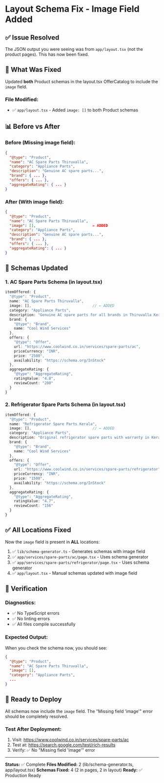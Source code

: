 # Layout Schema Fix - Image Field Added

## ✅ Issue Resolved

The JSON output you were seeing was from `app/layout.tsx` (not the product pages). This has now been fixed.

## 🔧 What Was Fixed

Updated **both** Product schemas in the layout.tsx OfferCatalog to include the `image` field.

### File Modified:
- ✅ `app/layout.tsx` - Added `image: []` to both Product schemas

## 📊 Before vs After

### Before (Missing image field):
```json
{
  "@type": "Product",
  "name": "AC Spare Parts Thiruvalla",
  "category": "Appliance Parts",
  "description": "Genuine AC spare parts...",
  "brand": { ... },
  "offers": { ... },
  "aggregateRating": { ... }
}
```

### After (With image field):
```json
{
  "@type": "Product",
  "name": "AC Spare Parts Thiruvalla",
  "image": [],                          ← ADDED
  "category": "Appliance Parts",
  "description": "Genuine AC spare parts...",
  "brand": { ... },
  "offers": { ... },
  "aggregateRating": { ... }
}
```

## 🎯 Schemas Updated

### 1. AC Spare Parts Schema (in layout.tsx)
```typescript
itemOffered: {
  "@type": "Product",
  name: "AC Spare Parts Thiruvalla",
  image: [],                            // ← ADDED
  category: "Appliance Parts",
  description: "Genuine AC spare parts for all brands in Thiruvalla Kerala",
  brand: {
    "@type": "Brand",
    name: "Cool Wind Services"
  },
  offers: {
    "@type": "Offer",
    url: "https://www.coolwind.co.in/services/spare-parts/ac",
    priceCurrency: "INR",
    price: "2500",
    availability: "https://schema.org/InStock"
  },
  aggregateRating: {
    "@type": "AggregateRating",
    ratingValue: "4.8",
    reviewCount: "200"
  }
}
```

### 2. Refrigerator Spare Parts Schema (in layout.tsx)
```typescript
itemOffered: {
  "@type": "Product",
  name: "Refrigerator Spare Parts Kerala",
  image: [],                            // ← ADDED
  category: "Appliance Parts",
  description: "Original refrigerator spare parts with warranty in Kerala",
  brand: {
    "@type": "Brand",
    name: "Cool Wind Services"
  },
  offers: {
    "@type": "Offer",
    url: "https://www.coolwind.co.in/services/spare-parts/refrigerator",
    priceCurrency: "INR",
    price: "1500",
    availability: "https://schema.org/InStock"
  },
  aggregateRating: {
    "@type": "AggregateRating",
    ratingValue: "4.7",
    reviewCount: "156"
  }
}
```

## ✅ All Locations Fixed

Now the `image` field is present in **ALL** locations:

1. ✅ `lib/schema-generator.ts` - Generates schemas with image field
2. ✅ `app/services/spare-parts/ac/page.tsx` - Uses schema generator
3. ✅ `app/services/spare-parts/refrigerator/page.tsx` - Uses schema generator
4. ✅ `app/layout.tsx` - Manual schemas updated with image field

## 🧪 Verification

### Diagnostics:
- ✅ No TypeScript errors
- ✅ No linting errors
- ✅ All files compile successfully

### Expected Output:
When you check the schema now, you should see:
```json
{
  "@type": "Product",
  "name": "AC Spare Parts Thiruvalla",
  "image": [],
  "category": "Appliance Parts",
  ...
}
```

## 🚀 Ready to Deploy

All schemas now include the `image` field. The "Missing field 'image'" error should be completely resolved.

### Test After Deployment:
1. Visit: https://www.coolwind.co.in/services/spare-parts/ac
2. Test at: https://search.google.com/test/rich-results
3. Verify: ✅ No "Missing field 'image'" error

---

**Status:** ✅ Complete
**Files Modified:** 2 (lib/schema-generator.ts, app/layout.tsx)
**Schemas Fixed:** 4 (2 in pages, 2 in layout)
**Ready:** ✅ Production Ready
